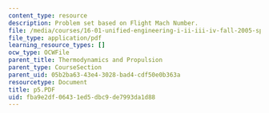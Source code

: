 ```yaml
---
content_type: resource
description: Problem set based on Flight Mach Number.
file: /media/courses/16-01-unified-engineering-i-ii-iii-iv-fall-2005-spring-2006/fba9e2df06431ed5dbc9de7993da1d88_p5.PDF
file_type: application/pdf
learning_resource_types: []
ocw_type: OCWFile
parent_title: Thermodynamics and Propulsion
parent_type: CourseSection
parent_uid: 05b2ba63-43e4-3028-bad4-cdf50e0b363a
resourcetype: Document
title: p5.PDF
uid: fba9e2df-0643-1ed5-dbc9-de7993da1d88
---
```


